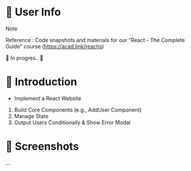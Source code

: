 # 💯 User Info
> [!NOTE]
> Reference : Code snapshots and materials for our "React - The Complete Guide" course (https://acad.link/reactjs)

🚧 In progres.. 🚧

# 📖 Introduction
- Implement a React Website
1. Build Core Components (e.g., AddUser Component)
2. Manage State
3. Output Users Conditionally & Show Error Modal

# 👀 Screenshots
...
